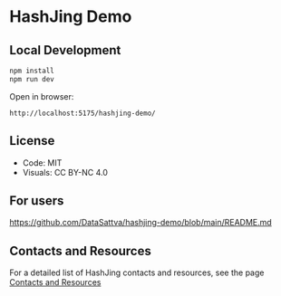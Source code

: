 # HashJing Demo

## Local Development

```bash
npm install
npm run dev
```
Open in browser:
```
http://localhost:5175/hashjing-demo/

```

## License

- Code: MIT
- Visuals: CC BY-NC 4.0

## For users
https://github.com/DataSattva/hashjing-demo/blob/main/README.md

## Contacts and Resources

For a detailed list of HashJing contacts and resources, see the page [Contacts and Resources](https://datasattva.github.io/hashjing-res/)
    